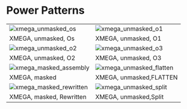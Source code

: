 
# Power Patterns




|   |  |
| ------------- | ------------- |
| ![xmega_unmasked_os](https://user-images.githubusercontent.com/54579704/232839571-bf942200-9590-436f-b1a1-15bda4f59bd7.jpg)| ![xmega_unmasked_o1](https://user-images.githubusercontent.com/54579704/232839574-7139d14b-4243-4ae5-8c3d-171d3a51e4e1.jpg)|
|  XMEGA, unmasked, Os  | XMEGA, unmasked, O1  |
|![xmega_unmasked_o2](https://user-images.githubusercontent.com/54579704/232839573-b4fcfce0-53a7-4b20-b744-13d4893717cb.jpg)| ![xmega_unmasked_o3](https://user-images.githubusercontent.com/54579704/232839572-87567f38-1862-4b8f-b883-f723c687f2f4.jpg)|
| XMEGA, unmasked, O2   | XMEGA, unmasked, O3  |
|![xmega_masked_assembly](https://user-images.githubusercontent.com/54579704/232839583-c67e8103-9d20-415c-854d-9a1e522700ad.jpg)| ![xmega_unmasked_flatten](https://user-images.githubusercontent.com/54579704/232839577-2e442679-7ccd-4526-b83c-033b074d3b45.jpg)|
|  XMEGA, masked  | XMEGA, unmasked,FLATTEN  |
| ![xmega_masked_rewritten](https://user-images.githubusercontent.com/54579704/232839579-1c5f6bde-9ab9-49de-83e5-6d364e374872.jpg)| ![xmega_unmasked_split](https://user-images.githubusercontent.com/54579704/232839588-7c429bfc-4548-41cf-a77f-50b370226059.jpg)|
| XMEGA, masked, Rewritten  | XMEGA, unmasked,Split  |
